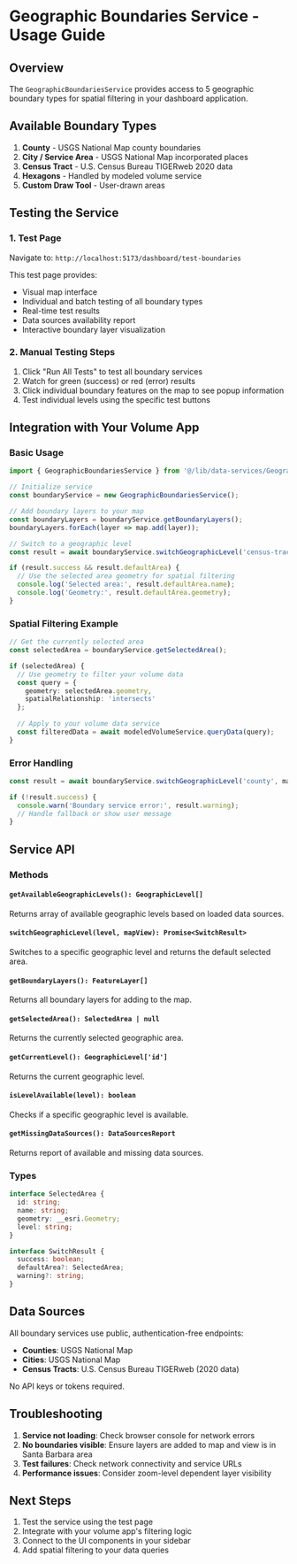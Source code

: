 # Geographic Boundaries Service - Usage Guide

## Overview
The `GeographicBoundariesService` provides access to 5 geographic boundary types for spatial filtering in your dashboard application.

## Available Boundary Types

1. **County** - USGS National Map county boundaries
2. **City / Service Area** - USGS National Map incorporated places  
3. **Census Tract** - U.S. Census Bureau TIGERweb 2020 data
4. **Hexagons** - Handled by modeled volume service
5. **Custom Draw Tool** - User-drawn areas

## Testing the Service

### 1. Test Page
Navigate to: `http://localhost:5173/dashboard/test-boundaries`

This test page provides:
- Visual map interface
- Individual and batch testing of all boundary types
- Real-time test results
- Data sources availability report
- Interactive boundary layer visualization

### 2. Manual Testing Steps
1. Click "Run All Tests" to test all boundary services
2. Watch for green (success) or red (error) results
3. Click individual boundary features on the map to see popup information
4. Test individual levels using the specific test buttons

## Integration with Your Volume App

### Basic Usage
```typescript
import { GeographicBoundariesService } from '@/lib/data-services/GeographicBoundariesService';

// Initialize service
const boundaryService = new GeographicBoundariesService();

// Add boundary layers to your map
const boundaryLayers = boundaryService.getBoundaryLayers();
boundaryLayers.forEach(layer => map.add(layer));

// Switch to a geographic level
const result = await boundaryService.switchGeographicLevel('census-tract', mapView);

if (result.success && result.defaultArea) {
  // Use the selected area geometry for spatial filtering
  console.log('Selected area:', result.defaultArea.name);
  console.log('Geometry:', result.defaultArea.geometry);
}
```

### Spatial Filtering Example
```typescript
// Get the currently selected area
const selectedArea = boundaryService.getSelectedArea();

if (selectedArea) {
  // Use geometry to filter your volume data
  const query = {
    geometry: selectedArea.geometry,
    spatialRelationship: 'intersects'
  };
  
  // Apply to your volume data service
  const filteredData = await modeledVolumeService.queryData(query);
}
```

### Error Handling
```typescript
const result = await boundaryService.switchGeographicLevel('county', mapView);

if (!result.success) {
  console.warn('Boundary service error:', result.warning);
  // Handle fallback or show user message
}
```

## Service API

### Methods

#### `getAvailableGeographicLevels(): GeographicLevel[]`
Returns array of available geographic levels based on loaded data sources.

#### `switchGeographicLevel(level, mapView): Promise<SwitchResult>`
Switches to a specific geographic level and returns the default selected area.

#### `getBoundaryLayers(): FeatureLayer[]`
Returns all boundary layers for adding to the map.

#### `getSelectedArea(): SelectedArea | null`
Returns the currently selected geographic area.

#### `getCurrentLevel(): GeographicLevel['id']`
Returns the current geographic level.

#### `isLevelAvailable(level): boolean`
Checks if a specific geographic level is available.

#### `getMissingDataSources(): DataSourcesReport`
Returns report of available and missing data sources.

### Types

```typescript
interface SelectedArea {
  id: string;
  name: string;
  geometry: __esri.Geometry;
  level: string;
}

interface SwitchResult {
  success: boolean;
  defaultArea?: SelectedArea;
  warning?: string;
}
```

## Data Sources

All boundary services use public, authentication-free endpoints:

- **Counties**: USGS National Map
- **Cities**: USGS National Map  
- **Census Tracts**: U.S. Census Bureau TIGERweb (2020 data)

No API keys or tokens required.

## Troubleshooting

1. **Service not loading**: Check browser console for network errors
2. **No boundaries visible**: Ensure layers are added to map and view is in Santa Barbara area
3. **Test failures**: Check network connectivity and service URLs
4. **Performance issues**: Consider zoom-level dependent layer visibility

## Next Steps

1. Test the service using the test page
2. Integrate with your volume app's filtering logic
3. Connect to the UI components in your sidebar
4. Add spatial filtering to your data queries